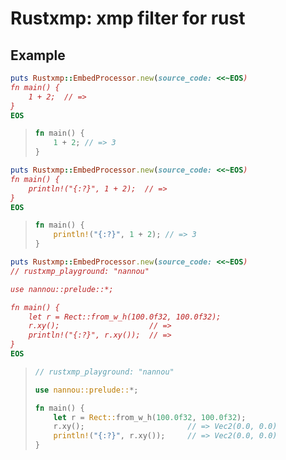 # Rustxmp: xmp filter for rust #

## Example ##

```ruby
puts Rustxmp::EmbedProcessor.new(source_code: <<~EOS)
fn main() {
    1 + 2;  // =>
}
EOS
```

> ```rust
> fn main() {
>     1 + 2; // => 3
> }
> ```

```ruby
puts Rustxmp::EmbedProcessor.new(source_code: <<~EOS)
fn main() {
    println!("{:?}", 1 + 2);  // =>
}
EOS
```

> ```rust
> fn main() {
>     println!("{:?}", 1 + 2); // => 3
> }
> ```

```ruby
puts Rustxmp::EmbedProcessor.new(source_code: <<~EOS)
// rustxmp_playground: "nannou"

use nannou::prelude::*;

fn main() {
    let r = Rect::from_w_h(100.0f32, 100.0f32);
    r.xy();                    // =>
    println!("{:?}", r.xy());  // =>
}
EOS
```

> ```rust
> // rustxmp_playground: "nannou"
>
> use nannou::prelude::*;
>
> fn main() {
>     let r = Rect::from_w_h(100.0f32, 100.0f32);
>     r.xy();                       // => Vec2(0.0, 0.0)
>     println!("{:?}", r.xy());     // => Vec2(0.0, 0.0)
> }
> ```
